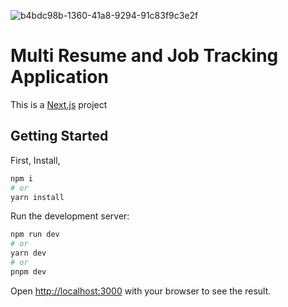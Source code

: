 ![b4bdc98b-1360-41a8-9294-91c83f9c3e2f](https://github.com/debjit/multi-resume/assets/565922/56e97108-dd50-418d-ae7f-df625c6d7091)

# Multi Resume and Job Tracking Application

This is a [Next.js](https://nextjs.org/) project

## Getting Started


First, Install,

```bash
npm i
# or
yarn install
```
Run the development server:

```bash
npm run dev
# or
yarn dev
# or
pnpm dev
```

Open [http://localhost:3000](http://localhost:3000) with your browser to see the result.
